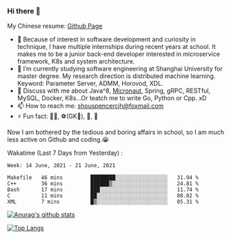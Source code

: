 ### Hi there 👋

My Chinese resume: [Github Page](https://spencercjh.github.io/resume/)

- 🔭 Because of interest in software development and curiosity in technique, I have multiple internships during recent years at school. It makes me to be a junior back-end developer interested in microservice framework, K8s and system architecture.
- 🌱 I’m currently studying software engineering at Shanghai University for master degree. My research direction is distributed machine learning. Keyword: Parameter Server, ADMM, Horovod, XDL.
- 💬 Discuss with me about Java^8, [Micronaut](http://micronaut.io/), Spring, gRPC, RESTful, MySQL, Docker, K8s...Or teatch me to write Go, Python or Cpp. xD
- 📫 How to reach me: shouspencercjh@foxmail.com
- ⚡ Fun fact: 🚴‍♂️, ⚽(GK🥅), 🏓, 🏸

Now I am bothered by the tedious and boring affairs in school, so I am much less active on Github and coding.😭

Wakatime (Last 7 Days from Yesterday) :

<!--START_SECTION:waka-->
```text
Week: 14 June, 2021 - 21 June, 2021

Makefile   46 mins         ████████░░░░░░░░░░░░░░░░░   31.94 % 
C++        36 mins         ██████▒░░░░░░░░░░░░░░░░░░   24.81 % 
Bash       17 mins         ███░░░░░░░░░░░░░░░░░░░░░░   11.74 % 
C          11 mins         ██░░░░░░░░░░░░░░░░░░░░░░░   08.02 % 
XML        7 mins          █▒░░░░░░░░░░░░░░░░░░░░░░░   05.31 % 
```
<!--END_SECTION:waka-->

[![Anurag's github stats](https://github-readme-stats.vercel.app/api?username=spencercjh&theme=tokyonight&show_icons=true)](https://github.com/anuraghazra/github-readme-stats)

[![Top Langs](https://github-readme-stats.vercel.app/api/top-langs/?username=spencercjh&layout=compact&theme=tokyonight)](https://github.com/anuraghazra/github-readme-stats)
